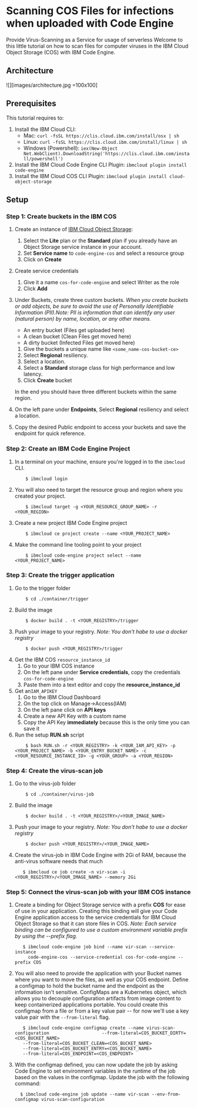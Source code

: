 # Scanning COS Files for infections when uploaded with Code Engine

Provide Virus-Scanning as a Service for usage of serverless
Welcome to this little tutorial on how to scan files for computer viruses in the IBM Cloud Object Storage (COS) with IBM Code Engine.

## Architecture

![][images/architecture.jpg =100x100]

## Prerequisites

This tutorial requires to:

1. Install the IBM Cloud CLI:
   - Mac: `curl -fsSL https://clis.cloud.ibm.com/install/osx | sh`
   - Linux: `curl -fsSL https://clis.cloud.ibm.com/install/linux | sh`
   - Windows (Powershell): `iex(New-Object Net.WebClient).DownloadString('https://clis.cloud.ibm.com/install/powershell')`
2. Install the IBM Cloud Code Engine CLI Plugin: `ibmcloud plugin install code-engine`
3. Install the IBM Cloud COS CLI Plugin: `ibmcloud plugin install cloud-object-storage`

## Setup

### Step 1: Create buckets in the IBM COS

1. Create an instance of [IBM Cloud Object Storage](https://cloud.ibm.com/catalog/services/cloud-object-storage):
   1. Select the **Lite** plan or the **Standard** plan if you already have an Object Storage service instance in your account.
   2. Set **Service name** to `code-engine-cos` and select a resource group
   3. Click on **Create**
2. Create service credentials

   1. Give it a name `cos-for-code-engine` and select Writer as the role
   2. Click **Add**

3. Under Buckets, create three custom buckets. _When you create buckets or add objects, be sure to avoid the use of Personally Identifiable Information (PII).Note: PII is information that can identify any user (natural person) by name, location, or any other means._

   - An entry bucket (Files get uploaded here)
   - A clean bucket (Clean Files get moved here)
   - A dirty bucket (Infected Files get moved here)

   1. Give the buckets a unique name like `<some_name-cos-bucket-ce>`
   2. Select **Regional** resiliency.
   3. Select a location.
   4. Select a **Standard** storage class for high performance and low latency.
   5. Click **Create** bucket

   In the end you should have three different buckets within the same region.

4. On the left pane under **Endpoints**, Select **Regional** resiliency and select a location.
5. Copy the desired Public endpoint to access your buckets and save the endpoint for quick reference.

### Step 2: Create an IBM Code Engine Project

1. In a terminal on your machine, ensure you're logged in to the `ibmcloud` CLI.
   ```console
       $ ibmcloud login
   ```
2. You will also need to target the resource group and region where you created your project.
   ```console
       $ ibmcloud target -g <YOUR_RESOURCE_GROUP_NAME> -r <YOUR_REGION>
   ```
3. Create a new project IBM Code Engine project
   ```console
       $ ibmcloud ce project create --name <YOUR_PROJECT_NAME>
   ```
4. Make the command line tooling point to your project
   ```console
       $ ibmcloud code-engine project select --name <YOUR_PROJECT_NAME>
   ```

### Step 3: Create the trigger application

1. Go to the trigger folder
   ```console
       $ cd ./container/trigger
   ```
2. Build the image
   ```console
       $ docker build . -t <YOUR_REGISTRY>/trigger
   ```
3. Push your image to your registry. _Note: You don't habe to use a docker registry_
   ```console
       $ docker push <YOUR_REGISTRY>/trigger
   ```
4. Get the IBM COS `resource_instance_id`
   1. Go to your IBM COS instance
   2. On the left pane under **Service credentials**, copy the credentials `cos-for-code-engine`
   3. Paste them into a text editor and copy the **resource_instance_id**
5. Get an`IAM_APIKEY`
   1. Go to the IBM Cloud Dashboard
   2. On the top click on Manage->Access(IAM)
   3. On the left pane click on **API keys**
   4. Create a new API Key with a custom name
   5. Copy the API Key **immediately** because this is the only time you can save it
6. Run the setup **RUN.sh** script
   ```console
       $ bash RUN.sh -r <YOUR_REGISTRY> -k <YOUR_IAM_API_KEY> -p <YOUR_PROJECT_NAME> -b <YOUR_ENTRY_BUCKET_NAME> -c <YOUR_RESOURCE_INSTANCE_ID> -g <YOUR_GROUP> -a <YOUR_REGION>
   ```

### Step 4: Create the virus-scan job

1. Go to the virus-job folder
   ```console
       $ cd ./container/virus-job
   ```
2. Build the image
   ```console
       $ docker build . -t <YOUR_REGISTRY>/<YOUR_IMAGE_NAME>
   ```
3. Push your image to your registry. _Note: You don't habe to use a docker registry_
   ```console
       $ docker push <YOUR_REGISTRY>/<YOUR_IMAGE_NAME>
   ```
4. Create the virus-job in IBM Code Engine with 2Gi of RAM, because the anti-virus software needs that much
   ```console
      $ ibmcloud ce job create -n vir-scan -i <YOUR_REGISTRY>/<YOUR_IMAGE_NAME> --memory 2Gi
   ```

### Step 5: Connect the virus-scan job with your IBM COS instance

1. Create a binding for Object Storage service with a prefix **COS** for ease of use in your application. Creating this binding will give your Code Engine application access to the service credentials for IBM Cloud Object Storage so that it can store files in COS. _Note: Each service binding can be configured to use a custom environment variable prefix by using the --prefix flag._
   ```console
      $ ibmcloud code-engine job bind --name vir-scan --service-instance
        code-engine-cos --service-credential cos-for-code-engine --prefix COS
   ```
2. You will also need to provide the application with your Bucket names where you want to move the files, as well as your COS endpoint. Define a configmap to hold the bucket name and the endpoint as the information isn't sensitive. ConfigMaps are a Kubernetes object, which allows you to decouple configuration artifacts from image content to keep containerized applications portable. You could create this configmap from a file or from a key value pair -- for now we'll use a key value pair with the `--from-literal` flag.
   ```console
      $ ibmcloud code-engine configmap create --name virus-scan-configuration                    --from-literal=COS_BUCKET_DIRTY=<COS_BUCKET_NAME>
      --from-literal=COS_BUCKET_CLEAN=<COS_BUCKET_NAME>
      --from-literal=COS_BUCKET_ENTRY=<COS_BUCKET_NAME>
      --from-literal=COS_ENDPOINT=<COS_ENDPOINT>
   ```
3. With the configmap defined, you can now update the job by asking Code Engine to set environment variables in the runtime of the job based on the values in the configmap. Update the job with the following command:
   ```console
     $ ibmcloud code-engine job update --name vir-scan --env-from-configmap virus-scan-configuration
   ```
